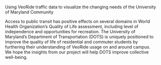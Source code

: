 Using VeoRide traffic data to visualize the changing needs of the University of Maryland Community 


Access to public transit has positive effects on several domains in World Health Organization’s Quality of Life assessment, including
level of independence and opportunities for recreation. The University of Maryland’s Department of
Transportation (DOTS) is uniquely positioned to improve the quality of life of residential and
commuter students by furthering their understanding of VeoRide usage on and around campus.
We hope the insights from our project will help DOTS improve collective well-being. 

